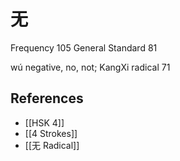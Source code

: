 # 无
Frequency 105
General Standard 81

wú
negative, no, not; KangXi radical 71

## References
- [[HSK 4]]
- [[4 Strokes]]
- [[无 Radical]]